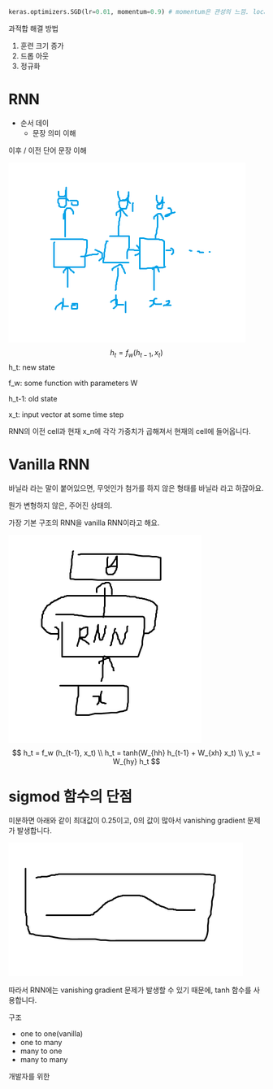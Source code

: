 ```python
keras.optimizers.SGD(lr=0.01, momentum=0.9) # momentum은 관성의 느낌. local minima를 넘기 위한 방법
```

과적합 해결 방법

1. 훈련 크기 증가
2. 드롭 아웃
3. 정규화

# RNN

- 순서 데이
  - 문장 의미 이해

이후 / 이전 단어 문장 이해

![1565760803692](img/1.png)
$$
h_t = f_w (h_{t-1}, x_t)
$$
h_t: new state

f_w: some function with parameters W

h_t-1: old state

x_t: input vector at some time step

RNN의 이전 cell과 현재 x_n에 각각 가중치가 곱해져서 현재의 cell에 들어옵니다.



# Vanilla RNN

바닐라 라는 말이 붙어있으면, 무엇인가 첨가를 하지 않은 형태를 바닐라 라고 하잖아요.

뭔가 변형하지 않은, 주어진 상태의.

가장 기본 구조의 RNN을 vanilla RNN이라고 해요.



![1565761465021](img/2.png)
$$
h_t = f_w (h_{t-1}, x_t) \\
h_t = tanh(W_{hh} h_{t-1} + W_{xh} x_t) \\
y_t = W_{hy} h_t
$$


# sigmod 함수의 단점

미분하면 아래와 같이 최대값이 0.25이고, 0의 값이 많아서 vanishing gradient 문제가 발생합니다.



![1565762295541](img/3.png)

따라서 RNN에는 vanishing gradient 문제가 발생할 수 있기 때문에, tanh 함수를 사용합니다.

구조

- one to one(vanilla)
- one to many
- many to one
- many to many

개발자를 위한